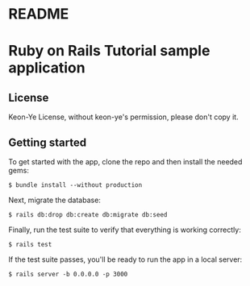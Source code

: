 # README

# Ruby on Rails Tutorial sample application

## License

  Keon-Ye License, without keon-ye's permission, please don't copy it.


## Getting started


To get started with the app, clone the repo and then install the needed gems:

```
$ bundle install --without production
```


Next, migrate the database:

```
$ rails db:drop db:create db:migrate db:seed
```


Finally, run the test suite to verify that everything is working correctly:

```
$ rails test
```


If the test suite passes, you'll be ready to run the app in a local server:

```
$ rails server -b 0.0.0.0 -p 3000
```

